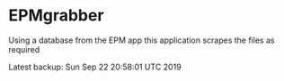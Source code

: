 # EPMgrabber
Using a database from the EPM app this application scrapes the files as required


Latest backup: Sun Sep 22 20:58:01 UTC 2019
